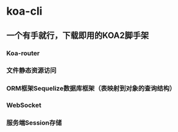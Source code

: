 # koa-cli

## 一个有手就行，下载即用的KOA2脚手架

### Koa-router

### 文件静态资源访问

### ORM框架Sequelize数据库框架（表映射到对象的查询结构）

### WebSocket

### 服务端Session存储

